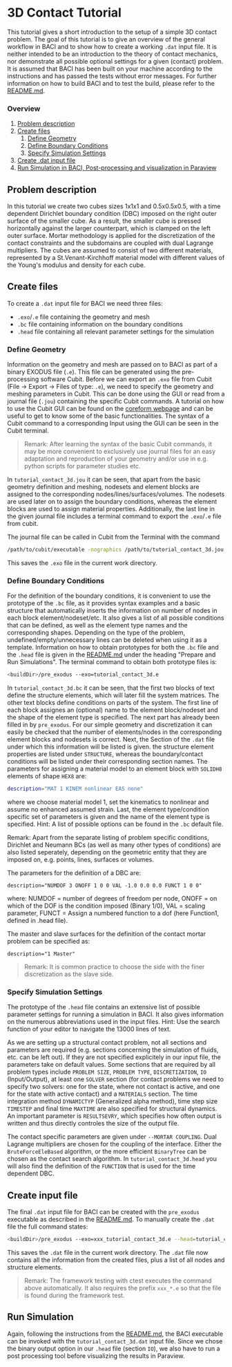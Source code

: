 # 3D Contact Tutorial
This tutorial gives a short introduction to the setup of a simple 3D contact problem. The goal of this tutorial is to give an overview of the general workflow in BACI and to show how to create a working `.dat` input file. It is neither intended to be an introduction to the theory of contact mechanics, nor demonstrate all possible optional settings for a given (contact) problem. It is assumed that BACI has been built on your machine according to the instructions and has passed the tests without error messages. For further information on how to build BACI and to test the build, please refer to the [README.md](https://gitlab.lrz.de/baci/baci/blob/master/README.md).

### Overview
1. [Problem description](#problem-description)
1. [Create files](#create-files)
	1. [Define Geometry](#define-geometry)
	1. [Define Boundary Conditions](#define-boundary-conditions)
	1. [Specify Simulation Settings](#specify-simulation-settings)
1. [Create .dat input file](#create-input-file)
1. [Run Simulation in BACI, Post-processing and visualization in Paraview](#run-simulation)

## Problem description

In this tutorial we create two cubes sizes 1x1x1 and 0.5x0.5x0.5, with a time dependent Dirichlet boundary condition (DBC) imposed on the right outer surface of the smaller cube. As a result, the smaller cube is pressed horizontally against the larger counterpart, which is clamped on the left outer surface. Mortar methodology is applied for the discretization of the contact constraints and the subdomains are coupled with dual Lagrange multipliers. The cubes are assumed to consist of two different materials, represented by a St.Venant-Kirchhoff material model with different values of the Young's modulus and density for each cube. 

## Create files

To create a `.dat` input file for BACI we need three files:

- `.exo`/`.e` file containing the geometry and mesh
- `.bc` file containing information on the boundary conditions
- `.head` file containing all relevant parameter settings for the simulation

### Define Geometry

Information on the geometry and mesh are passed on to BACI as part of a binary EXODUS file (`.e`). This file can be generated using the pre-processing software Cubit. Before we can export an `.exo` file from Cubit (File -> Export -> Files of type: `.e`), we need to specify the geometry and meshing parameters in Cubit. This can be done using the GUI or read from a journal file (`.jou`) containing the specific Cubit commands. A tutorial on how to use the Cubit GUI can be found on the [coreform webpage](https://coreform.com/products/coreform-cubit/tutorials/) and can be useful to get to know some of the basic functionalities. The syntax of a Cubit command to a corresponding Input using the GUI can be seen in the Cubit terminal.

> Remark: After learning the syntax of the basic Cubit commands, it may be more convenient to exclusively use journal files for an easy adaptation and reproduction of your geometry and/or use in e.g. python scripts for parameter studies etc. 

In `tutorial_contact_3d.jou` it can be seen, that apart from the basic geometry definition and meshing, nodesets and element blocks are assigned to the corresponding nodes/lines/surfaces/volumes. The nodesets are used later on to assign the boundary conditions, whereas the element blocks are used to assign material properties. Additionally, the last line in the given journal file includes a terminal command to export the `.exo`/`.e` file from cubit. 

The journal file can be called in Cubit from the Terminal with the command 

```bash
/path/to/cubit/executable -nographics /path/to/tutorial_contact_3d.jou
```

This saves the `.exo` file in the current work directory. 

### Define Boundary Conditions

For the definition of the boundary conditions, it is convenient to use the prototype of the `.bc` file, as it provides syntax examples and a basic structure that automatically inserts the information on number of nodes in each block element/nodeset/etc. It also gives a list of all possible conditions that can be defined, as well as the element type names and the corresponding shapes. Depending on the type of the problem, undefined/empty/unnecessary lines can be deleted when using it as a template. Information on how to obtain prototypes for both the `.bc` file and the `.head` file is given in the [README.md](https://gitlab.lrz.de/baci/baci/blob/master/README.md) under the heading "Prepare and Run Simulations". The terminal command to obtain both prototype files is: 

```bash
<buildDir>/pre_exodus --exo=tutorial_contact_3d.e
```

In `tutorial_contact_3d.bc` it can be seen, that the first two blocks of text define the structure elements, which will later fill the system matrices. The other text blocks define conditions on parts of the system. The first line of each block assignes an (optional) name to the element block/nodeset and the shape of the element type is specified. The next part has already been filled in by `pre_exodus`. For our simple geometry and discretization it can easily be checked that the number of elements/nodes in the corresponding element blocks and nodesets is correct. Next, the Section of the `.dat` file under which this information will be listed is given. the structure element properties are listed under `STRUCTURE`, whereas the boundary/contact conditions will be listed under their corresponding section names. The parameters for assigning a material model to an element block with `SOLIDH8` elements of shape `HEX8` are: 

```bash
description="MAT 1 KINEM nonlinear EAS none"
``` 

where we choose material model 1, set the kinematics to nonlinear and assume no enhanced assumed strain. Last, the element type/condition specific set of parameters is given and the name of the element type is specified. Hint: A list of possible options can be found in the `.bc` default file. 

Remark: Apart from the separate listing of problem specific conditions, Dirichlet and Neumann BCs (as well as many other types of conditions) are also listed seperately, depending on the geometric entity that they are imposed on, e.g. points, lines, surfaces or volumes.

The parameters for the definition of a DBC are: 

```description="NUMDOF 3 ONOFF 1 0 0 VAL -1.0 0.0 0.0 FUNCT 1 0 0"``` 

where: NUMDOF = number of degrees of freedom per node, ONOFF = on which of the DOF is the condition imposed (Binary 1/0), VAL = scaling parameter, FUNCT = Assign a numbered function to a dof (here Function1, defined in .head file).

The master and slave surfaces for the definition of the contact mortar problem can be specified as:

```description="1 Master"```

> Remark: It is common practice to choose the side with the finer discretization as the slave side. 

### Specify Simulation Settings

The prototype of the `.head` file contains an extensive list of possible parameter settings for running a simulation in BACI. It also gives information on the numerous abbreviations used in the input files. Hint: Use the search function of your editor to navigate the 13000 lines of text. 

As we are setting up a structural contact problem, not all sections and parameters are required (e.g. sections concerning the simulation of fluids, etc. can be left out). If they are not specified explicitely in our input file, the parameters take on default values. Some sections that are required by all problem types include `PROBLEM SIZE`, `PROBLEM TYPE`, `DISCRETIZATION`, `IO` (Input/Output), at least one `SOLVER` section (for contact problems we need to specify two solvers: one for the state, where not contact is active, and one for the state with active contact) and a `MATERIALS` section. The time integration method `DYNAMICTYP` (Generalized alpha method), time step size `TIMESTEP` and final time `MAXTIME` are also specified for structural dynamics. An important parameter is `RESULTSEVRY`, which specifies how often output is written and thus directly controles the size of the output file. 

The contact specific parameters are given under `--MORTAR COUPLING`. Dual Lagrange multipliers are chosen for the coupling of the interface. Either the `BruteForceEleBased` algorithm, or the more efficient `BinaryTree` can be chosen as the contact search algorithm. In `tutorial_contact_3d.head` you will also find the definition of the `FUNCTION` that is used for the time dependent DBC.

## Create input file

The final `.dat` input file for BACI can be created with the `pre_exodus` executable as described in the [README.md](https://gitlab.lrz.de/baci/baci/blob/master/README.md). To manually create the `.dat` file the full command states:

```bash
<buildDir>/pre_exodus --exo=xxx_tutorial_contact_3d.e --head=tutorial_contact_3d.head --bc=tutorial_contact_3d.bc --dat=tutorial_contact_3d.dat
```

This saves the `.dat` file in the current work directory. The `.dat` file now contains all the information from the created files, plus a list of all nodes and structure elements. 

> Remark: The framework testing with ctest executes the command above automatically. It also requires the prefix `xxx_*.e` so that the file is found during the framework test. 

## Run Simulation

Again, following the instructions from the [README.md](https://gitlab.lrz.de/baci/baci/blob/master/README.md), the BACI executable can be invoked with the `tutorial_contact_3d.dat` input file. Since we chose the binary output option in our `.head` file (section `IO`), we also have to run a post processing tool before visualizing the results in Paraview.



